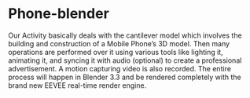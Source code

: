 # Phone-blender

Our Activity basically deals with the cantilever model which involves the building 
and construction of a Mobile Phone’s 3D model. Then many operations are performed over it 
using various tools like lighting it, animating it, and syncing it with audio (optional) to create a 
professional advertisement. A motion capturing video is also recorded. The entire process will 
happen in Blender 3.3 and be rendered completely with the brand new EEVEE real-time render 
engine.
